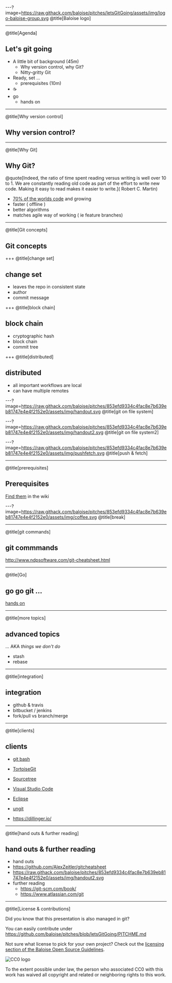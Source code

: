 ---?image=https://raw.githack.com/baloise/pitches/letsGitGoing/assets/img/logo-baloise-group.svg
@title[Baloise logo]

---
@title[Agenda]
## Let's git going

- A little bit of background (45m)
  -  Why version control, why Git?
  -  Nitty-gritty Git 
- Ready, set ...
  - prerequisites (10m)
- ☕
- go
  - hands on
 
---
@title[Why version control]
## Why version control?
 
---
@title[Why Git]
## Why Git?

@quote[Indeed, the ratio of time spent reading versus writing is well over 10 to 1. We are constantly reading old code as part of the effort to write new code. Making it easy to read makes it easier to write.](
Robert C. Martin)

- [70% of the worlds code](https://www.openhub.net/repositories/compare) and growing
- faster ( offline )
- better algorithms
- matches agile way of working ( ie feature branches)

---
@title[Git concepts]
## Git concepts

+++
@title[change set]
## change set

- leaves the repo in consistent state
- author
- commit message

+++
@title[block chain]
## block chain

- cryptographic hash
- block chain
- commit tree

+++
@title[distributed]
## distributed

- all important workflows are local
- can have multiple remotes
 
---?image=https://raw.githack.com/baloise/pitches/853efd9334c4fac8e7b639eb81747e4e4f2152e0/assets/img/handout.svg
@title[git on file system]

---?image=https://raw.githack.com/baloise/pitches/853efd9334c4fac8e7b639eb81747e4e4f2152e0/assets/img/handout2.svg
@title[git on file system2]

---?image=https://raw.githack.com/baloise/pitches/853efd9334c4fac8e7b639eb81747e4e4f2152e0/assets/img/pushfetch.svg
@title[push & fetch]

---
@title[prerequisites]
## Prerequisites

[Find them](https://github.com/baloise/HelloGit/wiki/Prerequisites) in the wiki

---?image=https://raw.githack.com/baloise/pitches/853efd9334c4fac8e7b639eb81747e4e4f2152e0/assets/img/coffee.svg
@title[break]

---
@title[git commands]
## git commmands

http://www.ndpsoftware.com/git-cheatsheet.html

---
@title[Go]
## go go git ...

[hands on](https://github.com/baloise/HelloGit/wiki/Local-Git)


---
@title[more topics]

## advanced topics

... AKA _things we don't do_

- stash
- rebase

---
@title[integration]
## integration

- github & travis
- bitbucket / jenkins
- fork/pull vs branch/merge

---
@title[clients]
## clients

- [git bash](https://git-scm.com/downloads)
- [TortoiseGit](https://tortoisegit.org/download/)
- [Sourcetree](https://www.sourcetreeapp.com/)
- [Visual Studio Code](https://code.visualstudio.com/download)
- [Eclipse](https://www.eclipse.org/downloads/)
- [ungit](https://github.com/FredrikNoren/ungit/releases)

- https://dillinger.io/

---
@title[hand outs & further reading]
## hand outs & further reading

-  hand outs
  - https://github.com/AlexZeitler/gitcheatsheet
  - https://raw.githack.com/baloise/pitches/853efd9334c4fac8e7b639eb81747e4e4f2152e0/assets/img/handout2.svg
- further reading
  - https://git-scm.com/book/
  - https://www.atlassian.com/git
  
---
@title[License & contributions]

Did you know that this presentation is also managed in git?

You can easily contribute under https://github.com/baloise/pitches/blob/letsGitGoing/PITCHME.md

Not sure what license to pick for your own project? Check out the [licensing section of the Baloise Open Source Guidelines](https://baloise.github.io/open-source/docs/arc42/#section-licenses).

![CC0 logo](https://licensebuttons.net/p/zero/1.0/88x31.png)

To the extent possible under law, the person who associated CC0 with this work has waived all copyright and related or neighboring rights to this work. 



